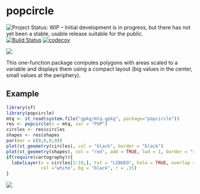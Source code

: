 # popcircle

![Project Status: WIP – Initial development is in progress, but there has not yet been a stable, usable release suitable for the public.](https://www.repostatus.org/badges/latest/wip.svg)
[![Build Status](https://travis-ci.org/rCarto/popcircle.svg?branch=master)](https://travis-ci.org/rCarto/popcircle)
[![codecov](https://codecov.io/gh/rCarto/popcircle/branch/master/graph/badge.svg)](https://codecov.io/gh/rCarto/popcircle)

![](https://raw.githubusercontent.com/rCarto/popcircle/master/img/front.png)

This one-function package computes polygons with areas scaled to a variable and displays them using a compact layout (big values in the center, small values at the periphery).

## Example

``` r
library(sf)
library(popcircle)
mtq <- st_read(system.file("gpkg/mtq.gpkg", package="popcircle"))
res <- popcircle(x = mtq, var = "POP")
circles <- res$circles
shapes <- res$shapes
par(mar = c(0,0,0,0))
plot(st_geometry(circles), col = "black", border = "black")
plot(st_geometry(shapes), col = "red", add = TRUE, lwd = 1, border = "red4")
if(require(cartography)){
  labelLayer(x = circles[1:10,], txt = "LIBGEO", halo = TRUE, overlap = FALSE, 
             col ="white", bg = "black", r = .15)
}
```
![](https://raw.githubusercontent.com/rCarto/popcircle/master/img/ex.png)

